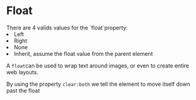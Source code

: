 <h1>Float</h1>
There are 4 valids values for the `float`property:
<li>Left</li>
<li>Right</li>
<li>None</li>
<li>Inherit, assume the float value from the parent element</li>

A `float`can be used to wrap text around images, or even to create entire web layouts.

By using the property `clear:both` we tell the element to move itself down past the float